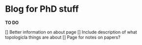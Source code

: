 # Blog for PhD stuff

**TO DO**

[] Better information on about page
[] Include description of what topologicla things are about
[] Page for notes on papers?

